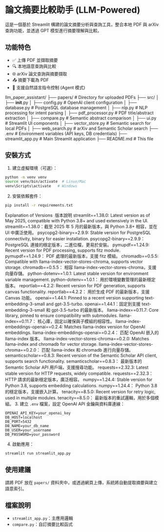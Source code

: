 # 論文摘要比較助手 (LLM-Powered)

這是一個基於 Streamlit 構建的論文摘要分析與查詢工具，整合本地 PDF 與 arXiv 查詢功能，並透過 GPT 模型進行摘要理解與比較。

## 功能特色
- ✅ 上傳 PDF 並擷取摘要
- 🔍 本地語意查詢與比較
- 🌐 arXiv 論文查詢與摘要擷取
- 📤 摘要下載為 PDF
- 🧠 支援自然語言指令控制 (Agent 模式)

llm_paper_assistant/
├── papers/                     # Directory for uploaded PDFs
├── src/
│   ├── __init__.py
│   ├── config.py              # OpenAI client configuration
│   ├── database.py            # PostgreSQL database management
│   ├── nlp.py                 # NLP processing for intent parsing
│   ├── pdf_processor.py       # PDF title/abstract extraction
│   ├── compare.py             # Semantic abstract comparison
│   ├── ui.py                  # Streamlit UI components
│   ├── vector_store.py        # Semantic search for local PDFs
│   ├── web_search.py          # arXiv and Semantic Scholar search
├── .env                       # Environment variables (API keys, DB credentials)
├── streamlit_app.py           # Main Streamlit application
├── README.md                  # This file
## 安裝方式

1. 建立虛擬環境（可選）：

```bash
python -m venv venv
source venv/bin/activate  # Linux/Mac
venv\Scripts\activate   # Windows
```

2. 安裝依賴套件：

```bash
pip install -r requirements.txt
```
Explanation of Versions  版本說明
streamlit==1.38.0: Latest version as of May 2025, compatible with Python 3.8+ and used extensively in the UI.
streamlit==1.38.0：截至 2025 年 5 月的最新版本，與 Python 3.8+ 相容，並在 UI 中廣泛使用。
psycopg2-binary==2.9.9: Stable version for PostgreSQL connectivity, binary for easier installation.
psycopg2-binary==2.9.9： PostgreSQL 連接的穩定版本，二進位檔，更易於安裝。
pymupdf==1.24.9: Recent version for PDF processing, supports fitz module.
pymupdf==1.24.9： PDF 處理的最新版本，支援 fitz 模組。
chromadb==0.5.5: Compatible with llama-index-vector-stores-chroma, supports vector storage.
chromadb==0.5.5： 相容 llama-index-vector-stores-chroma，支援向量存儲。
python-dotenv==1.0.1: Latest stable version for environment variable management.
python-dotenv==1.0.1： 用於環境變數管理的最新穩定版本。
reportlab==4.2.2: Recent version for PDF generation, supports canvas functionality.
reportlab==4.2.2： 用於生成 PDF 的最新版本，支援 Canvas 功能。
openai==1.44.1: Pinned to a recent version supporting text-embedding-3-small and gpt-3.5-turbo.
openai==1.44.1：固定到支援 text-embedding-3-small 和 gpt-3.5-turbo 的最新版本。
llama-index==0.11.7: Core library, pinned to ensure compatibility with submodules.
llama-index==0.11.7： 核心庫，固定以確保與子模組的相容性。
llama-index-embeddings-openai==0.2.4: Matches llama-index version for OpenAI embeddings.
llama-index-embeddings-openai==0.2.4： 匹配 OpenAI 嵌入的 llama-index 版本。
llama-index-vector-stores-chroma==0.2.0: Matches llama-index and chromadb for vector storage.
llama-index-vector-stores-chroma==0.2.0： 匹配 llama-index 和 chromadb 進行向量存儲。
semanticscholar==0.8.3: Recent version of the Semantic Scholar API client, supports search functionality.
semanticscholar==0.8.3： 最新版本的 Semantic Scholar API 用戶端，支援搜尋功能。
requests==2.32.3: Latest stable version for HTTP requests, widely compatible.
requests==2.32.3： HTTP 請求的最新穩定版本，廣泛相容。
numpy==1.24.4: Stable version for Python 3.8, supports embedding calculations.
numpy==1.24.4： Python 3.8 的穩定版本，支援嵌入計算。
tenacity==8.5.0: Recent version for retry logic, used in multiple modules.
tenacity==8.5.0： 最新版本的重試邏輯，用於多個模組。
3. 建立 `.env` 檔案，設定 OpenAI API 金鑰與資料庫連線：

```x
OPENAI_API_KEY=your_openai_key
DB_HOST=localhost
DB_PORT=5432
DB_NAME=your_db_name
DB_USER=your_username
DB_PASSWORD=your_password
```

4. 啟動應用：

```bash
streamlit run streamlit_app.py
```

## 使用建議
請將 PDF 放在 `papers/` 資料夾中，或透過網頁上傳，系統將自動提取摘要與建立語意索引。

## 檔案說明
- `streamlit_app.py`：主應用邏輯
- `compare.py`：自訂摘要比較函式
